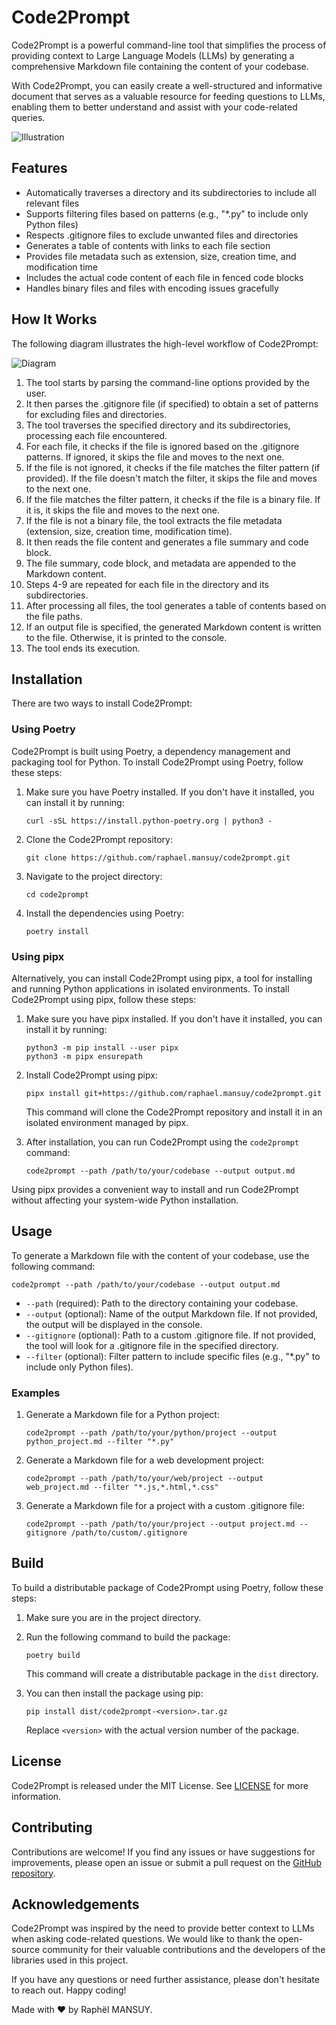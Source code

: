 
# Code2Prompt

Code2Prompt is a powerful command-line tool that simplifies the process of providing context to Large Language Models (LLMs) by generating a comprehensive Markdown file containing the content of your codebase. 

With Code2Prompt, you can easily create a well-structured and informative document that serves as a valuable resource for feeding questions to LLMs, enabling them to better understand and assist with your code-related queries.

![Illustration](./docs/code2Prompt.jpg)

## Features

- Automatically traverses a directory and its subdirectories to include all relevant files
- Supports filtering files based on patterns (e.g., "*.py" to include only Python files)
- Respects .gitignore files to exclude unwanted files and directories
- Generates a table of contents with links to each file section
- Provides file metadata such as extension, size, creation time, and modification time
- Includes the actual code content of each file in fenced code blocks
- Handles binary files and files with encoding issues gracefully

## How It Works

The following diagram illustrates the high-level workflow of Code2Prompt:

![Diagram](./docs/code2prompt.process.excalidraw.png)


1. The tool starts by parsing the command-line options provided by the user.
2. It then parses the .gitignore file (if specified) to obtain a set of patterns for excluding files and directories.
3. The tool traverses the specified directory and its subdirectories, processing each file encountered.
4. For each file, it checks if the file is ignored based on the .gitignore patterns. If ignored, it skips the file and moves to the next one.
5. If the file is not ignored, it checks if the file matches the filter pattern (if provided). If the file doesn't match the filter, it skips the file and moves to the next one.
6. If the file matches the filter pattern, it checks if the file is a binary file. If it is, it skips the file and moves to the next one.
7. If the file is not a binary file, the tool extracts the file metadata (extension, size, creation time, modification time).
8. It then reads the file content and generates a file summary and code block.
9. The file summary, code block, and metadata are appended to the Markdown content.
10. Steps 4-9 are repeated for each file in the directory and its subdirectories.
11. After processing all files, the tool generates a table of contents based on the file paths.
12. If an output file is specified, the generated Markdown content is written to the file. Otherwise, it is printed to the console.
13. The tool ends its execution.

## Installation

There are two ways to install Code2Prompt:

### Using Poetry

Code2Prompt is built using Poetry, a dependency management and packaging tool for Python. To install Code2Prompt using Poetry, follow these steps:

1. Make sure you have Poetry installed. If you don't have it installed, you can install it by running:
   ```
   curl -sSL https://install.python-poetry.org | python3 -
   ```

2. Clone the Code2Prompt repository:
   ```
   git clone https://github.com/raphael.mansuy/code2prompt.git
   ```

3. Navigate to the project directory:
   ```
   cd code2prompt
   ```

4. Install the dependencies using Poetry:
   ```
   poetry install
   ```

### Using pipx

Alternatively, you can install Code2Prompt using pipx, a tool for installing and running Python applications in isolated environments. To install Code2Prompt using pipx, follow these steps:

1. Make sure you have pipx installed. If you don't have it installed, you can install it by running:
   ```
   python3 -m pip install --user pipx
   python3 -m pipx ensurepath
   ```

2. Install Code2Prompt using pipx:
   ```
   pipx install git+https://github.com/raphael.mansuy/code2prompt.git
   ```

   This command will clone the Code2Prompt repository and install it in an isolated environment managed by pipx.

3. After installation, you can run Code2Prompt using the `code2prompt` command:
   ```
   code2prompt --path /path/to/your/codebase --output output.md
   ```

Using pipx provides a convenient way to install and run Code2Prompt without affecting your system-wide Python installation.

## Usage

To generate a Markdown file with the content of your codebase, use the following command:

```
code2prompt --path /path/to/your/codebase --output output.md
```

- `--path` (required): Path to the directory containing your codebase.
- `--output` (optional): Name of the output Markdown file. If not provided, the output will be displayed in the console.
- `--gitignore` (optional): Path to a custom .gitignore file. If not provided, the tool will look for a .gitignore file in the specified directory.
- `--filter` (optional): Filter pattern to include specific files (e.g., "*.py" to include only Python files).

### Examples

1. Generate a Markdown file for a Python project:
   ```
   code2prompt --path /path/to/your/python/project --output python_project.md --filter "*.py"
   ```

2. Generate a Markdown file for a web development project:
   ```
   code2prompt --path /path/to/your/web/project --output web_project.md --filter "*.js,*.html,*.css"
   ```

3. Generate a Markdown file for a project with a custom .gitignore file:
   ```
   code2prompt --path /path/to/your/project --output project.md --gitignore /path/to/custom/.gitignore
   ```

## Build

To build a distributable package of Code2Prompt using Poetry, follow these steps:

1. Make sure you are in the project directory.

2. Run the following command to build the package:
   ```
   poetry build
   ```

   This command will create a distributable package in the `dist` directory.

3. You can then install the package using pip:
   ```
   pip install dist/code2prompt-<version>.tar.gz
   ```

   Replace `<version>` with the actual version number of the package.

## License

Code2Prompt is released under the MIT License. See [LICENSE](LICENSE.md) for more information.

## Contributing

Contributions are welcome! If you find any issues or have suggestions for improvements, please open an issue or submit a pull request on the [GitHub repository](https://github.com/raphael.mansuy/code2prompt).

## Acknowledgements

Code2Prompt was inspired by the need to provide better context to LLMs when asking code-related questions. We would like to thank the open-source community for their valuable contributions and the developers of the libraries used in this project.

If you have any questions or need further assistance, please don't hesitate to reach out. Happy coding!

Made with ❤️ by Raphël MANSUY.
